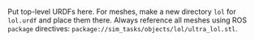 Put top-level URDFs here.
For meshes, make a new directory `lol` for `lol.urdf` and place them there.
Always reference all meshes using ROS `package` directives: `package://sim_tasks/objects/lol/ultra_lol.stl`.
